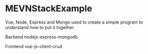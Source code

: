 # MEVNStackExample
Vue, Node, Express and Mongo used to create a simple program to understand how to put it together.

Backend nodejs-express-mongodb

Frontend vue-js-client-crud
